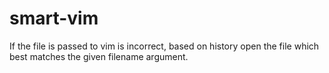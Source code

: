 # smart-vim
If the file is passed to vim is incorrect, based on history open the file which best matches the given filename argument.
